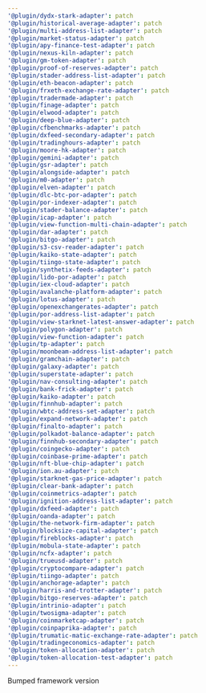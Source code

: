 ```yaml
---
'@plugin/dydx-stark-adapter': patch
'@plugin/historical-average-adapter': patch
'@plugin/multi-address-list-adapter': patch
'@plugin/market-status-adapter': patch
'@plugin/apy-finance-test-adapter': patch
'@plugin/nexus-kiln-adapter': patch
'@plugin/gm-token-adapter': patch
'@plugin/proof-of-reserves-adapter': patch
'@plugin/stader-address-list-adapter': patch
'@plugin/eth-beacon-adapter': patch
'@plugin/frxeth-exchange-rate-adapter': patch
'@plugin/tradermade-adapter': patch
'@plugin/finage-adapter': patch
'@plugin/elwood-adapter': patch
'@plugin/deep-blue-adapter': patch
'@plugin/cfbenchmarks-adapter': patch
'@plugin/dxfeed-secondary-adapter': patch
'@plugin/tradinghours-adapter': patch
'@plugin/moore-hk-adapter': patch
'@plugin/gemini-adapter': patch
'@plugin/gsr-adapter': patch
'@plugin/alongside-adapter': patch
'@plugin/m0-adapter': patch
'@plugin/elven-adapter': patch
'@plugin/dlc-btc-por-adapter': patch
'@plugin/por-indexer-adapter': patch
'@plugin/stader-balance-adapter': patch
'@plugin/icap-adapter': patch
'@plugin/view-function-multi-chain-adapter': patch
'@plugin/dar-adapter': patch
'@plugin/bitgo-adapter': patch
'@plugin/s3-csv-reader-adapter': patch
'@plugin/kaiko-state-adapter': patch
'@plugin/tiingo-state-adapter': patch
'@plugin/synthetix-feeds-adapter': patch
'@plugin/lido-por-adapter': patch
'@plugin/iex-cloud-adapter': patch
'@plugin/avalanche-platform-adapter': patch
'@plugin/lotus-adapter': patch
'@plugin/openexchangerates-adapter': patch
'@plugin/por-address-list-adapter': patch
'@plugin/view-starknet-latest-answer-adapter': patch
'@plugin/polygon-adapter': patch
'@plugin/view-function-adapter': patch
'@plugin/tp-adapter': patch
'@plugin/moonbeam-address-list-adapter': patch
'@plugin/gramchain-adapter': patch
'@plugin/galaxy-adapter': patch
'@plugin/superstate-adapter': patch
'@plugin/nav-consulting-adapter': patch
'@plugin/bank-frick-adapter': patch
'@plugin/kaiko-adapter': patch
'@plugin/finnhub-adapter': patch
'@plugin/wbtc-address-set-adapter': patch
'@plugin/expand-network-adapter': patch
'@plugin/finalto-adapter': patch
'@plugin/polkadot-balance-adapter': patch
'@plugin/finnhub-secondary-adapter': patch
'@plugin/coingecko-adapter': patch
'@plugin/coinbase-prime-adapter': patch
'@plugin/nft-blue-chip-adapter': patch
'@plugin/ion.au-adapter': patch
'@plugin/starknet-gas-price-adapter': patch
'@plugin/clear-bank-adapter': patch
'@plugin/coinmetrics-adapter': patch
'@plugin/ignition-address-list-adapter': patch
'@plugin/dxfeed-adapter': patch
'@plugin/oanda-adapter': patch
'@plugin/the-network-firm-adapter': patch
'@plugin/blocksize-capital-adapter': patch
'@plugin/fireblocks-adapter': patch
'@plugin/mobula-state-adapter': patch
'@plugin/ncfx-adapter': patch
'@plugin/trueusd-adapter': patch
'@plugin/cryptocompare-adapter': patch
'@plugin/tiingo-adapter': patch
'@plugin/anchorage-adapter': patch
'@plugin/harris-and-trotter-adapter': patch
'@plugin/bitgo-reserves-adapter': patch
'@plugin/intrinio-adapter': patch
'@plugin/twosigma-adapter': patch
'@plugin/coinmarketcap-adapter': patch
'@plugin/coinpaprika-adapter': patch
'@plugin/trumatic-matic-exchange-rate-adapter': patch
'@plugin/tradingeconomics-adapter': patch
'@plugin/token-allocation-adapter': patch
'@plugin/token-allocation-test-adapter': patch
---
```


Bumped framework version
